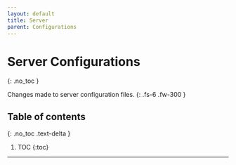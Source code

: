 ```yaml
---
layout: default
title: Server
parent: Configurations
---
```


# Server Configurations
{: .no_toc }

Changes made to server configuration files.
{: .fs-6 .fw-300 }

## Table of contents
{: .no_toc .text-delta }

1. TOC
{:toc}

---